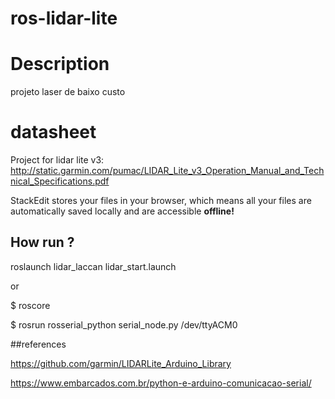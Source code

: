 # ros-lidar-lite


# Description

projeto laser de baixo custo


# datasheet

Project for lidar lite v3:
http://static.garmin.com/pumac/LIDAR_Lite_v3_Operation_Manual_and_Technical_Specifications.pdf

StackEdit stores your files in your browser, which means all your files are automatically saved locally and are accessible **offline!**

## How run ?

roslaunch lidar_laccan lidar_start.launch

or

$ roscore

$ rosrun rosserial_python serial_node.py /dev/ttyACM0

##references

https://github.com/garmin/LIDARLite_Arduino_Library

https://www.embarcados.com.br/python-e-arduino-comunicacao-serial/

